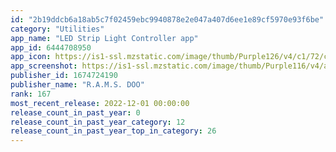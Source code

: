 ```yaml
---
id: "2b19ddcb6a18ab5c7f02459ebc9940878e2e047a407d6ee1e89cf5970e93f6be"
category: "Utilities"
app_name: "LED Strip Light Controller app"
app_id: 6444708950
app_icon: https://is1-ssl.mzstatic.com/image/thumb/Purple126/v4/c1/72/cb/c172cb82-8de1-71c7-5250-ab44c2546366/AppIcon-0-0-1x_U007ephone-0-0-85-220.jpeg/1024x1024bb.png
app_screenshot: https://is1-ssl.mzstatic.com/image/thumb/Purple116/v4/ac/5e/70/ac5e706b-10ce-8aab-1ac4-880ba3ddc0fd/4716845e-dd6c-45d4-801a-68d6f7f6eb08_Screenshot_1.jpg/1242x2688bb.png
publisher_id: 1674724190
publisher_name: "R.A.M.S. DOO"
rank: 167
most_recent_release: 2022-12-01 00:00:00
release_count_in_past_year: 0
release_count_in_past_year_category: 12
release_count_in_past_year_top_in_category: 26
---
```

